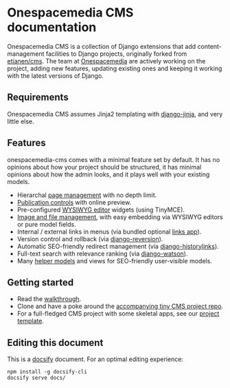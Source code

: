 # Onespacemedia CMS documentation

Onespacemedia CMS is a collection of Django extensions that add content-management facilities to Django projects, originally forked from [etianen/cms](https://github.com/etianen/cms).
The team at [Onespacemedia](http://www.onespacemedia.com) are actively working on the project, adding new features, updating existing ones and keeping it working with the latest versions of Django.

## Requirements

Onespacemedia CMS assumes Jinja2 templating with [django-jinja](https://github.com/niwinz/django-jinja), and very little else.

## Features

onespacemedia-cms comes with a minimal feature set by default.
It has no opinions about how your project should be structured, it has minimal opinions about how the admin looks, and it plays well with your existing models.

-  Hierarchal [page management](pages-app.md) with no depth limit.
-  [Publication controls](publication-control.md) with online preview.
-  Pre-configured [WYSIWYG editor](html-editor.md) widgets (using TinyMCE).
-  [Image and file management](media-app.md), with easy embedding via WYSIWYG editors or pure model fields.
-  Internal / external links in menus (via bundled optional [links app](links-app.md)).
-  Version control and rollback (via [django-reversion](https://github.com/etianen/django-reversion)).
-  Automatic SEO-friendly redirect management (via [django-historylinks](https://github.com/etianen/django-historylinks)).
-  Full-text search with relevance ranking (via [django-watson](https://github.com/etianen/django-watson)).
-  Many [helper models](helpers.md) and views for SEO-friendly user-visible models.

## Getting started

* Read the [walkthrough](walkthrough.md).
* Clone and have a poke around the [accompanying tiny CMS project repo](https://github.com/onespacemedia/tiny-cms-project).
* For a full-fledged CMS project with some skeletal apps, see our [project template](https://github.com/onespacemedia/project-template).

## Editing this document

This is a [docsify](https://docsify.js.org/) document. For an optimal editing experience:

```
npm install -g docsify-cli
docsify serve docs/
```
